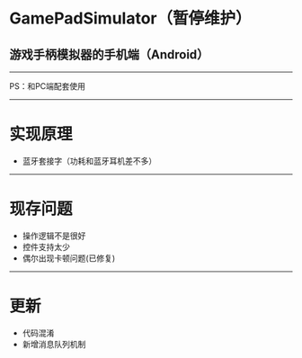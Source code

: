 # GamePadSimulator（暂停维护）
## 游戏手柄模拟器的手机端（Android）
***
 PS：和PC端配套使用
***
# 实现原理
  - 蓝牙套接字（功耗和蓝牙耳机差不多）
***
# 现存问题 
  - 操作逻辑不是很好
  - 控件支持太少
  - 偶尔出现卡顿问题(已修复)
***
# 更新
  - 代码混淆
  - 新增消息队列机制
